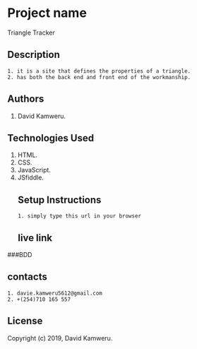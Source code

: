 # Project name

Triangle Tracker

## Description

    1. it is a site that defines the properties of a triangle.
    2. has both the back end and front end of the workmanship.

## Authors

1.  David Kamweru.

## Technologies Used

1.  HTML.
2.  CSS.
3.  JavaScript.
4.  JSfiddle.
    ## Setup Instructions
        1. simply type this url in your browser
    ## live link

###BDD


## contacts

    1. davie.kamweru5612@gmail.com
    2. +(254)710 165 557

## License

Copyright (c) 2019, David Kamweru.
